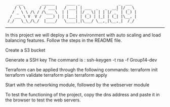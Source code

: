          ___        ______     ____ _                 _  ___  
        / \ \      / / ___|   / ___| | ___  _   _  __| |/ _ \ 
       / _ \ \ /\ / /\___ \  | |   | |/ _ \| | | |/ _` | (_) |
      / ___ \ V  V /  ___) | | |___| | (_) | |_| | (_| |\__, |
     /_/   \_\_/\_/  |____/   \____|_|\___/ \__,_|\__,_|  /_/ 
 ----------------------------------------------------------------- 
 
 In this project we will deploy a Dev environment with auto scaling and load balancing features. Follow the steps in the README file.

Create a S3 bucket

Generate a SSH key The command is : ssh-keygen -t rsa -f Group14-dev

Terraform can be applied through the following commands: 
terraform init 
terraform validate 
terraform plan 
terraform apply

Start with the networking module, followed by the webserver module

To test the functioning of the project, copy the dns address and paste it in the browser to test the web servers.
